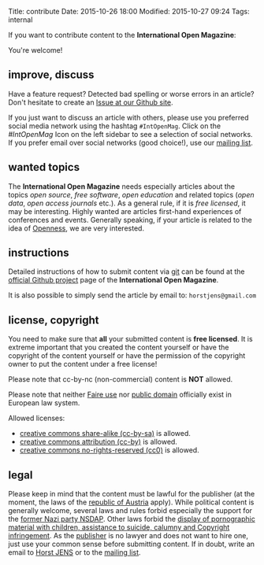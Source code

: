 Title: contribute
Date: 2015-10-26 18:00
Modified: 2015-10-27 09:24
Tags: internal

If you want to contribute content to the **International Open Magazine**:

You're welcome!

## improve, discuss

Have a feature request? Detected bad spelling or worse errors in an article? Don't hesitate to create an [Issue at our Github site](https://github.com/horstjens/internationalopenmagazine/issues).

If you just want to discuss an article with others, please use you preferred social media network using the hashtag `#IntOpenMag`. Click on the *#IntOpenMag* Icon on the left sidebar to see a selection of social networks. If you prefer email over social networks (good choice!), use our [mailing list](https://groups.google.com/forum/#!forum/internationalopenmagazine).


## wanted topics

The **International Open Magazine** needs especially articles about the topics *open source*, *free software*, *open education* and related topics (*open data*, *open access journals* etc.). As a general rule, if it is *free licensed*, it may be interesting. Highly wanted are articles first-hand experiences of conferences and events. Generally speaking, if your article is related to the idea of [Openness](https://en.wikipedia.org/wiki/Openness), we are very interested.




## instructions

Detailed instructions of how to submit content via [git](https://de.wikipedia.org/wiki/Git) can be found at the [official Github project](https://github.com/horstjens/internationalopenmagazine) page of the **International Open Magazine**.

It is also possible to simply send the article by email to: `horstjens@gmail.com`



## license, copyright

You need to make sure that **all** your submitted content is **free licensed**. It is extreme important that you created the content yourself or have the copyright of the content yourself or have the permission of the copyright owner to put the content under a free license!

Please note that cc-by-nc (non-commercial) content is **NOT** allowed.

Please note that neither [Faire use](https://en.wikipedia.org/wiki/Fair_use) nor [public domain](https://en.wikipedia.org/wiki/Public_domain) officially exist in European law system.

Allowed licenses:

  * [creative commons share-alike (cc-by-sa)](https://creativecommons.org/licenses/by-sa/4.0/) is allowed.
  * [creative commons attribution (cc-by)](http://creativecommons.org/licenses/by/4.0/) is allowed.
  * [creative commons no-rights-reserved (cc0)](https://creativecommons.org/about/cc0) is allowed.
  
## legal

Please keep in mind that the content must be lawful for the publisher (at the moment, the laws of the [republic of Austria](https://en.wikipedia.org/wiki/Austria) apply). While political content is generally welcome, several laws and rules forbid especially the support for the [former Nazi party NSDAP](https://www.ris.bka.gv.at/GeltendeFassung.wxe?Abfrage=Bundesnormen&Gesetzesnummer=10000207). Other laws forbid the [display of pornographic material with children, assistance to suicide, calumny and Copyright infringement](http://www.internet4jurists.at/strafrecht/recht_oe1a.htm#Inhalte). As the [publisher](http://spielend-programmieren.at/de:kontakt) is no lawyer and does not want to hire one, just use your common sense before submitting content. If in doubt, write an email to [Horst JENS](http://spielend-programmieren.at/de:kontakt) or to the [mailing list](https://groups.google.com/forum/#!forum/internationalopenmagazine).



